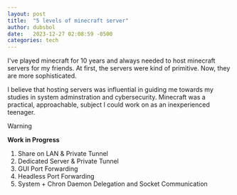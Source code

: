 ```yaml
---
layout: post
title:  "5 levels of minecraft server"
author: dubsbol
date:   2023-12-27 02:08:59 -0500
categories: tech
---
```

I've played minecraft for 10 years and always needed to host minecraft servers for my friends. At first, the servers were kind of primitive. Now, they are more sophisticated.

I believe that hosting servers was influential in guiding me towards my studies in system adminstration and cybersecurity. Minecraft was a practical, approachable, subject I could work on as an inexperienced teenager.

>[!WARNING]
>**Work in Progress**
1. Share on LAN & Private Tunnel
2. Dedicated Server & Private Tunnel 
3. GUI Port Forwarding
4. Headless Port Forwarding
5. System + Chron Daemon Delegation and Socket Communication
